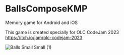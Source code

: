 # BallsComposeKMP
Memory game for Android and iOS

This game is created specially for OLC CodeJam 2023
https://itch.io/jam/olc-codejam-2023


![Balls Small Small (1)](https://github.com/jazzyjester/BallsComposeKMP/assets/739358/f39fb203-1ed0-4669-891c-2f032c7f2170)
